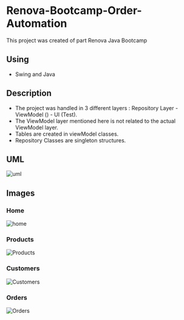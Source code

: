 # Renova-Bootcamp-Order-Automation
This project was created of part Renova Java Bootcamp

## Using
- Swing and Java

## Description

- The project was handled in 3 different layers : Repository Layer - ViewModel () - UI (Test).
- The ViewModel layer mentioned here is not related to the actual ViewModel layer.
- Tables are created in viewModel classes.
- Repository Classes are singleton structures.

## UML

![uml](https://user-images.githubusercontent.com/79871380/134208906-d4a68e40-1e70-4eaf-92fa-f5712fe9a8fc.png)

## Images

### Home

![home](https://user-images.githubusercontent.com/79871380/134209212-22c2e34a-e97a-4e64-aaad-01fea921537f.png)

### Products

![Products](https://user-images.githubusercontent.com/79871380/134209995-bba18951-588b-4faa-b665-746029055022.png)

### Customers

![Customers](https://user-images.githubusercontent.com/79871380/134209515-6d9cc3a5-ce08-46db-941e-9848d1411156.png)

### Orders

![Orders](https://user-images.githubusercontent.com/79871380/134209645-db6d3872-518f-4f09-8386-5f95ba2cd4cd.png)

